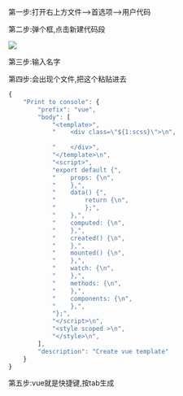 第一步:打开右上方文件-->首选项-->用户代码

第二步:弹个框,点击新建代码段

![](https://segmentfault.com/img/bVbcvRS?w=1274&h=760/view)

第三步:输入名字

第四步:会出现个文件,把这个粘贴进去

```javascript
{
    "Print to console": {
        "prefix": "vue",
        "body": [
            "<template>",
			"    <div class=\"${1:scss}\">\n",
					
            "    </div>",
            "</template>\n",
            "<script>",
            "export default {",
            "    props: {\n",
            "    },",
            "    data() {",
            "        return {\n",
            "        };",
            "    },",
            "    computed: {\n",
            "    },",
            "    created() {\n",
            "    },",
            "    mounted() {\n",
            "    },",
            "    watch: {\n",
            "    },",
            "    methods: {\n",
            "    },",
            "    components: {\n",
            "    },",
            "};",
            "</script>\n",
            "<style scoped >\n",
            "</style>\n",
        ],
        "description": "Create vue template"
    }
}
```

第五步:vue就是快捷键,按tab生成